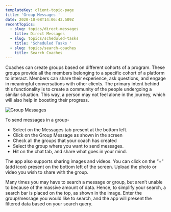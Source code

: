 ```yaml
---
templateKey: client-topic-page
title: 'Group Messages '
date: 2020-10-08T14:06:43.509Z
recentTopics:
  - slug: topics/direct-messages
    title: Direct Messages
  - slug: topics/scheduled-tasks
    title: 'Scheduled Tasks '
  - slug: topics/search-coaches
    title: Search Coaches
---
```

Coaches can create groups based on different cohorts of a program. These groups provide all the members belonging to a specific cohort of a platform to interact. Members can share their experience, ask questions, and engage in meaningful conversations with other clients. The primary intent behind this functionality is to create a community of the people undergoing a similar situation. This way, a person may not feel alone in the journey, which will also help in boosting their progress. 

![Group Messages](/img/group-messages-i.png "Group Messages")

 To send messages in a group-

* Select on the Messages tab present at the bottom left.
* Click on the Group Message as shown in the screen
* Check all the groups that your coach has created
* Select the group where you want to send messages.
* Hit on the chat tab, and share what goes in your mind.

The app also supports sharing images and videos. You can click on the “+” (add icon) present on the bottom left of the screen. Upload the photo or video you wish to share with the group. 

Many times you may have to search a message or group, but aren’t unable to because of the massive amount of data. Hence, to simplify your search, a search bar is placed on the top, as shown in the image. Enter the group/message you would like to search, and the app will present the filtered data based on your search query.
